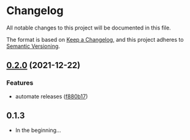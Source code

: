 # Changelog

All notable changes to this project will be documented in this file.

The format is based on [Keep a Changelog](https://keepachangelog.com/en/1.0.0/),
and this project adheres to [Semantic Versioning](https://semver.org/spec/v2.0.0.html).

## [0.2.0](https://www.github.com/dudo/rails_respond_to_pb/compare/v0.1.5...v0.2.0) (2021-12-22)


### Features

* automate releases ([f880b17](https://www.github.com/dudo/rails_respond_to_pb/commit/f880b17fca29f70d9ca275f9c16316c31cd752f2))

## 0.1.3

- In the beginning...
